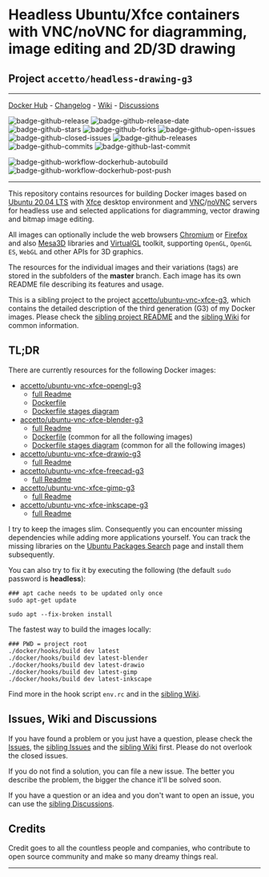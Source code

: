 # Headless Ubuntu/Xfce containers with VNC/noVNC for diagramming, image editing and 2D/3D drawing

## Project `accetto/headless-drawing-g3`

***

[Docker Hub][this-docker] - [Changelog][this-changelog] - [Wiki][sibling-wiki] - [Discussions][sibling-discussions]

![badge-github-release][badge-github-release]
![badge-github-release-date][badge-github-release-date]
![badge-github-stars][badge-github-stars]
![badge-github-forks][badge-github-forks]
![badge-github-open-issues][badge-github-open-issues]
![badge-github-closed-issues][badge-github-closed-issues]
![badge-github-releases][badge-github-releases]
![badge-github-commits][badge-github-commits]
![badge-github-last-commit][badge-github-last-commit]

![badge-github-workflow-dockerhub-autobuild][badge-github-workflow-dockerhub-autobuild]
![badge-github-workflow-dockerhub-post-push][badge-github-workflow-dockerhub-post-push]

***

This repository contains resources for building Docker images based on [Ubuntu 20.04 LTS][docker-ubuntu] with [Xfce][xfce] desktop environment and [VNC][tigervnc]/[noVNC][novnc] servers for headless use and selected applications for diagramming, vector drawing and bitmap image editing.

All images can optionally include the web browsers [Chromium][chromium] or [Firefox][firefox] and also [Mesa3D][mesa3d] libraries and [VirtualGL][virtualgl] toolkit, supporting `OpenGL`, `OpenGL ES`, `WebGL` and other APIs for 3D graphics.

The resources for the individual images and their variations (tags) are stored in the subfolders of the **master** branch. Each image has its own README file describing its features and usage.

This is a sibling project to the project [accetto/ubuntu-vnc-xfce-g3][sibling-github], which contains the detailed description of the third generation (G3) of my Docker images. Please check the [sibling project README][sibling-readme] and the [sibling Wiki][sibling-wiki] for common information.

## TL;DR

There are currently resources for the following Docker images:

- [accetto/ubuntu-vnc-xfce-opengl-g3][accetto-docker-ubuntu-vnc-xfce-opengl-g3]
  - [full Readme][this-readme-image-opengl]
  - [Dockerfile][this-dockerfile-xfce]
  - [Dockerfile stages diagram][this-diagram-dockerfile-stages-xfce]
- [accetto/ubuntu-vnc-xfce-blender-g3][accetto-docker-ubuntu-vnc-xfce-blender-g3]
  - [full Readme][this-readme-image-blender]
  - [Dockerfile][this-dockerfile-drawing] (common for all the following images)
  - [Dockerfile stages diagram][this-diagram-dockerfile-stages-drawing] (common for all the following images)
- [accetto/ubuntu-vnc-xfce-drawio-g3][accetto-docker-ubuntu-vnc-xfce-drawio-g3]
  - [full Readme][this-readme-image-drawio]
- [accetto/ubuntu-vnc-xfce-freecad-g3][accetto-docker-ubuntu-vnc-xfce-freecad-g3]
  - [full Readme][this-readme-image-freecad]
- [accetto/ubuntu-vnc-xfce-gimp-g3][accetto-docker-ubuntu-vnc-xfce-gimp-g3]
  - [full Readme][this-readme-image-gimp]
- [accetto/ubuntu-vnc-xfce-inkscape-g3][accetto-docker-ubuntu-vnc-xfce-inkscape-g3]
  - [full Readme][this-readme-image-inkscape]

I try to keep the images slim. Consequently you can encounter missing dependencies while adding more applications yourself. You can track the missing libraries on the [Ubuntu Packages Search][ubuntu-packages-search] page and install them subsequently.

You can also try to fix it by executing the following (the default `sudo` password is **headless**):

```shell
### apt cache needs to be updated only once
sudo apt-get update

sudo apt --fix-broken install
```

The fastest way to build the images locally:

```shell
### PWD = project root
./docker/hooks/build dev latest
./docker/hooks/build dev latest-blender
./docker/hooks/build dev latest-drawio
./docker/hooks/build dev latest-gimp
./docker/hooks/build dev latest-inkscape
```

Find more in the hook script `env.rc` and in the [sibling Wiki][sibling-wiki].

## Issues, Wiki and Discussions

If you have found a problem or you just have a question, please check the [Issues][this-issues], the [sibling Issues][sibling-issues] and the [sibling Wiki][sibling-wiki] first. Please do not overlook the closed issues.

If you do not find a solution, you can file a new issue. The better you describe the problem, the bigger the chance it'll be solved soon.

If you have a question or an idea and you don't want to open an issue, you can use the [sibling Discussions][sibling-discussions].

## Credits

Credit goes to all the countless people and companies, who contribute to open source community and make so many dreamy things real.

***

<!-- this project -->

[this-docker]: https://hub.docker.com/u/accetto/

[this-dockerfile-xfce]: https://github.com/accetto/headless-drawing-g3/blob/master/docker/Dockerfile.xfce
[this-dockerfile-drawing]: https://github.com/accetto/headless-drawing-g3/blob/master/docker/Dockerfile.xfce.drawing

[this-readme-image-opengl]: https://github.com/accetto/headless-drawing-g3/blob/master/docker/xfce/README.md
[this-readme-image-blender]: https://github.com/accetto/headless-drawing-g3/blob/master/docker/xfce-blender/README.md
[this-readme-image-drawio]: https://github.com/accetto/headless-drawing-g3/blob/master/docker/xfce-drawio/README.md
[this-readme-image-freecad]: https://github.com/accetto/headless-drawing-g3/blob/master/docker/xfce-freecad/README.md
[this-readme-image-gimp]: https://github.com/accetto/headless-drawing-g3/blob/master/docker/xfce-gimp/README.md
[this-readme-image-inkscape]: https://github.com/accetto/headless-drawing-g3/blob/master/docker/xfce-inkscape/README.md

[accetto-docker-ubuntu-vnc-xfce-opengl-g3]: https://hub.docker.com/r/accetto/ubuntu-vnc-xfce-opengl-g3
[accetto-docker-ubuntu-vnc-xfce-blender-g3]: https://hub.docker.com/r/accetto/ubuntu-vnc-xfce-blender-g3
[accetto-docker-ubuntu-vnc-xfce-drawio-g3]: https://hub.docker.com/r/accetto/ubuntu-vnc-xfce-drawio-g3
[accetto-docker-ubuntu-vnc-xfce-freecad-g3]: https://hub.docker.com/r/accetto/ubuntu-vnc-xfce-freecad-g3
[accetto-docker-ubuntu-vnc-xfce-gimp-g3]: https://hub.docker.com/r/accetto/ubuntu-vnc-xfce-gimp-g3
[accetto-docker-ubuntu-vnc-xfce-inkscape-g3]: https://hub.docker.com/r/accetto/ubuntu-vnc-xfce-inkscape-g3

<!-- diagrams -->

[this-diagram-dockerfile-stages-xfce]: https://raw.githubusercontent.com/accetto/headless-drawing-g3/master/docker/doc/images/Dockerfile.xfce.png
[this-diagram-dockerfile-stages-drawing]: https://raw.githubusercontent.com/accetto/headless-drawing-g3/master/docker/doc/images/Dockerfile.xfce.drawing.png

<!-- sibling project -->

[this-changelog]: https://github.com/accetto/headless-drawing-g3/blob/master/CHANGELOG.md
[this-github]: https://github.com/accetto/headless-drawing-g3/
[this-issues]: https://github.com/accetto/headless-drawing-g3/issues

[sibling-discussions]: https://github.com/accetto/ubuntu-vnc-xfce-g3/discussions
[sibling-github]: https://github.com/accetto/ubuntu-vnc-xfce-g3/
[sibling-issues]: https://github.com/accetto/ubuntu-vnc-xfce-g3/issues
[sibling-readme]: https://github.com/accetto/ubuntu-vnc-xfce-g3/blob/master/README.md
[sibling-wiki]: https://github.com/accetto/ubuntu-vnc-xfce-g3/wiki

<!-- external links -->

[ubuntu-packages-search]: https://packages.ubuntu.com/

[docker-ubuntu]: https://hub.docker.com/_/ubuntu/

[blender]: https://www.blender.org/
[chromium]: https://www.chromium.org/Home
[firefox]: https://www.mozilla.org
[mesa3d]: https://mesa3d.org/
[novnc]: https://github.com/kanaka/noVNC
[tigervnc]: http://tigervnc.org
[virtualgl]: https://virtualgl.org/About/Introduction
[xfce]: http://www.xfce.org

<!-- github badges -->

[badge-github-workflow-dockerhub-autobuild]: https://github.com/accetto/headless-drawing-g3/workflows/dockerhub-autobuild/badge.svg

[badge-github-workflow-dockerhub-post-push]: https://github.com/accetto/headless-drawing-g3/workflows/dockerhub-post-push/badge.svg

[badge-github-release]: https://badgen.net/github/release/accetto/headless-drawing-g3?icon=github&label=release

[badge-github-release-date]: https://img.shields.io/github/release-date/accetto/headless-drawing-g3?logo=github

[badge-github-stars]: https://badgen.net/github/stars/accetto/headless-drawing-g3?icon=github&label=stars

[badge-github-forks]: https://badgen.net/github/forks/accetto/headless-drawing-g3?icon=github&label=forks

[badge-github-releases]: https://badgen.net/github/releases/accetto/headless-drawing-g3?icon=github&label=releases

[badge-github-commits]: https://badgen.net/github/commits/accetto/headless-drawing-g3?icon=github&label=commits

[badge-github-last-commit]: https://badgen.net/github/last-commit/accetto/headless-drawing-g3?icon=github&label=last%20commit

[badge-github-closed-issues]: https://badgen.net/github/closed-issues/accetto/headless-drawing-g3?icon=github&label=closed%20issues

[badge-github-open-issues]: https://badgen.net/github/open-issues/accetto/headless-drawing-g3?icon=github&label=open%20issues
